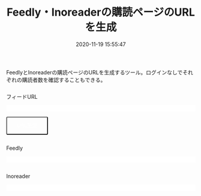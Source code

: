 ﻿---
title: Feedly・Inoreaderの購読ページのURLを生成
date: 2020-11-19 15:55:47
post_id: 37us5c
categories:
  - Web
  - その他
tags:
---

FeedlyとInoreaderの購読ページのURLを生成するツール。ログインなしでそれぞれの購読者数を確認することもできる。

<!-- more -->

<form id="feed" name="feed">
    <label>
      フィードURL
      <input type="text" name="feed_url">
    </label>
    <button id="generate" type="button">URL生成</button>
    <label>
      Feedly
      <input type="text" name="feedly">
    </label>
    <label>
      Inoreader
      <input type="text" name="inoreader">
    </label>
</form>

<style>

#feed > * {
  display: block;
  margin: 1em 0;
  line-height: 44px;
}
#feed input{
  display: block;
  width: 100%;
  border: 1px solid var(--border-color);
}
#generate{
  padding: 0 2em;
  background: var(--theme-color);
  color: #fff;
  border-radius: .25em;
}
</style>

<script>
(function(){
  const btn = document.getElementById('generate');
  btn.addEventListener('click', function() {
      const forms = document.feed;
      const feed_url = forms.feed_url.value;
      forms.feedly.value = 'https://feedly.com/i/subscription/feed%2F' + encodeURI(feed_url);
      forms.inoreader.value = 'https://www.inoreader.com/feed/' + feed_url;
  });
})();
</script>